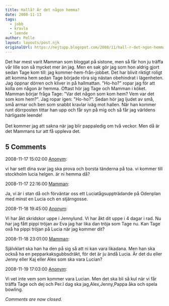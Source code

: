 ```yaml
---
title: Hallå? Är det någon hemma?
date: 2008-11-13
tags: 
  - jobb
  - kravla
  - leende	
author: Pelle
layout: layouts/post.njk
originalUrl: https://nejtupp.blogspot.com/2008/11/hall-r-det-ngon-hemma.html
---
```


Det har mest varit Mamman som bloggat på sistone, men så får hon ju träffa vår lille son så mycket mer än jag. Men en sak gör jag som hon aldrig gjort sedan Tage kom till: jag kommer-hem-från-jobbet. Det har blivit riktigt roligt att komma hem sedan Tage började röra sig nästan obehindrat i lägenheten. Jag öppnar dörren och kliver in på hallmattan. "Ho-ho?" ropar jag för att kolla om någon är hemma. Oftast hör jag Tage och Mamman i köket. Mamman börjar fråga Tage: "Var det någon som kom hem? Vem var det som kom hem?". Jag ropar igen: "Ho-ho?". Sedan hör jag ljudet av små, små armar och ben som snabbt kravlar iväg mot hallen. När han kommer runt dörrposten tittar han upp och får syn på mig och så får jag världens härligaste leende!<br><br>Det kommer jag att sakna när jag blir pappaledig om två veckor. Men då är det Mammans tur att få uppleva det.

<div class="comments">
	<div class="comments-header"><h2>5 Comments</h2></div>
	<div class="comments-body">
			<div class="comment" id="comment-3133866808884973063">
				<p class="comment-header">
					<date datetime="2008-11-17T15:02:00.000+01:00">2008-11-17 15:02:00</date> 
					<a href="undefined" rel="nofollow">Anonym</a>:
				</p>
				<div class="comment-content"><p>vi har sett dina svar jag ska prova och borsta tänderna på toa. vi kommer till stockholm lucia helgen. är ni hemma då?</p></div>
				<div class="comment-footer"></div>
			</div>
			<div class="comment" id="comment-2900851594331051134">
				<p class="comment-header">
					<date datetime="2008-11-17T22:16:00.000+01:00">2008-11-17 22:16:00</date> 
					<a href="https://www.blogger.com/profile/15863123892860534613" rel="nofollow">Mamman</a>:
				</p>
				<div class="comment-content"><p>Ja, vi är i stan då och förväntar oss ett Luciatågsuppträdande på Odenplan med minst en Lucia och en stjärngosse.</p></div>
				<div class="comment-footer"></div>
			</div>
			<div class="comment" id="comment-8656212743121977028">
				<p class="comment-header">
					<date datetime="2008-11-18T19:45:00.000+01:00">2008-11-18 19:45:00</date> 
					<a href="undefined" rel="nofollow">Anonym</a>:
				</p>
				<div class="comment-content"><p>Vi har åkt skridskor uppe i Jennylund. Vi har åkt dit uppe i 4 dagar i rad. Nu har jag fått pippi tröjan av Eva jag har lika dan tröja som Tage nu. Kan Tage oxå ha pippi tröjan på Lucia när jag kommer dit?</p></div>
				<div class="comment-footer"></div>
			</div>
			<div class="comment" id="comment-7026030836435170541">
				<p class="comment-header">
					<date datetime="2008-11-18T23:01:00.000+01:00">2008-11-18 23:01:00</date> 
					<a href="https://www.blogger.com/profile/15863123892860534613" rel="nofollow">Mamman</a>:
				</p>
				<div class="comment-content"><p>Självklart ska han ha den på sig så att ni kan vara likadana. Men han ska också ha en pepparkaksgubbsdräkt, för det är ju ändå Lucia. Är det du eller Jenny eller Kaj eller Alex som ska vara Lucian?</p></div>
				<div class="comment-footer"></div>
			</div>
			<div class="comment" id="comment-231682336748523710">
				<p class="comment-header">
					<date datetime="2008-11-19T17:03:00.000+01:00">2008-11-19 17:03:00</date> 
					<a href="undefined" rel="nofollow">Anonym</a>:
				</p>
				<div class="comment-content"><p>Vi vet inte vem som kommer vara Lucian. Men det ska bli så kul när vi får träffa Tage och dej och Per.I dag ska jag,Alex,Jenny,Pappa åka och spela bowling.</p></div>
				<div class="comment-footer"></div>
			</div></div>
	<p class="comments-footer"><em>Comments are now closed.</em></p>
</div>
